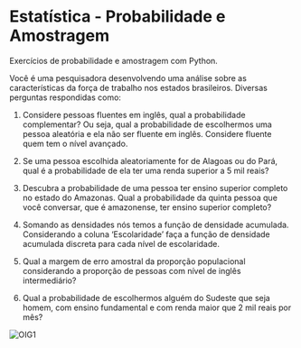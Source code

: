 # Estatística - Probabilidade e Amostragem
Exercícios de probabilidade e amostragem com Python.

Você é uma pesquisadora desenvolvendo uma análise sobre as características da força de trabalho nos estados brasileiros. Diversas perguntas respondidas como:

1. Considere pessoas fluentes em inglês, qual a probabilidade
complementar? Ou seja, qual a probabilidade de escolhermos uma
pessoa aleatória e ela não ser fluente em inglês. Considere fluente
quem tem o nível avançado.

2. Se uma pessoa escolhida aleatoriamente for de Alagoas ou do Pará,
qual é a probabilidade de ela ter uma renda superior a 5 mil reais?

4. Descubra a probabilidade de uma pessoa ter ensino superior completo
no estado do Amazonas. Qual a probabilidade da quinta pessoa que
você conversar, que é amazonense, ter ensino superior completo?

5. Somando as densidades nós temos a função de densidade acumulada.
Considerando a coluna ‘Escolaridade’ faça a função de densidade
acumulada discreta para cada nível de escolaridade.

6. Qual a margem de erro amostral da proporção populacional
considerando a proporção de pessoas com nível de inglês
intermediário?

7. Qual a probabilidade de escolhermos alguém do Sudeste que seja
homem, com ensino fundamental e com renda maior que 2 mil reais por
mês?

![OIG1](https://github.com/nayara-lucia/probabilidade_amostragem/assets/126920974/0655db45-df08-4cad-a50b-947546307db7)
